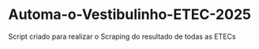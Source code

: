 # Automa-o-Vestibulinho-ETEC-2025
Script criado para realizar o Scraping do resultado de todas as ETECs
